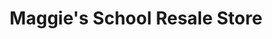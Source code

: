 ---
title: "Maggie's School Resale Store"
url: /greenville/maggies-school-resale-store/
shop: charity
---